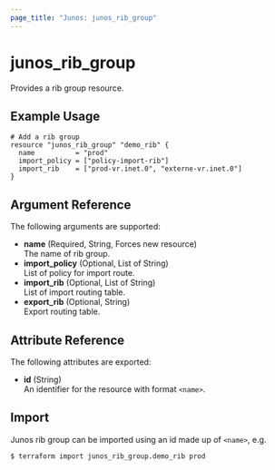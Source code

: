 ```yaml
---
page_title: "Junos: junos_rib_group"
---
```


# junos_rib_group

Provides a rib group resource.

## Example Usage

```hcl
# Add a rib group
resource "junos_rib_group" "demo_rib" {
  name          = "prod"
  import_policy = ["policy-import-rib"]
  import_rib    = ["prod-vr.inet.0", "externe-vr.inet.0"]
}
```

## Argument Reference

The following arguments are supported:

- **name** (Required, String, Forces new resource)  
  The name of rib group.
- **import_policy** (Optional, List of String)  
  List of policy for import route.
- **import_rib** (Optional, List of String)  
  List of import routing table.
- **export_rib** (Optional, String)  
  Export routing table.

## Attribute Reference

The following attributes are exported:

- **id** (String)  
  An identifier for the resource with format `<name>`.

## Import

Junos rib group can be imported using an id made up of `<name>`, e.g.

```shell
$ terraform import junos_rib_group.demo_rib prod
```
